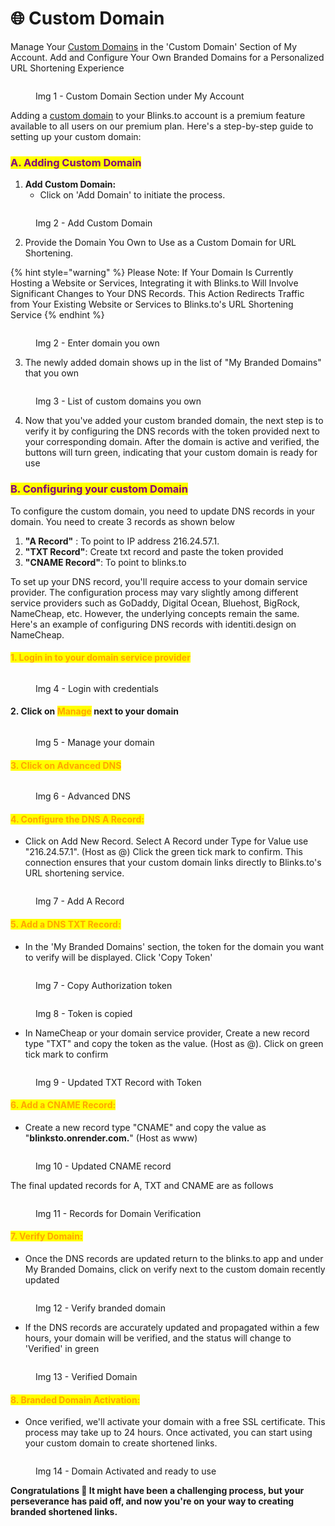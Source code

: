 # 🌐 Custom Domain

Manage Your [Custom Domains](what-are-custom-domains.md) in the 'Custom Domain' Section of My Account. Add and Configure Your Own Branded Domains for a Personalized URL Shortening Experience

<figure><img src="../.gitbook/assets/Custom Domain - 1.jpg" alt=""><figcaption><p>Img 1 - Custom Domain Section under My Account</p></figcaption></figure>

Adding a [custom domain](what-are-custom-domains.md) to your Blinks.to account is a premium feature available to all users on our premium plan. Here's a step-by-step guide to setting up your custom domain:

### <mark style="color:purple;">A. Adding Custom Domain</mark>

1. **Add Custom Domain:**
   * Click on 'Add Domain' to initiate the process.

<figure><img src="../.gitbook/assets/Custom Domain - 2 (1).jpg" alt=""><figcaption><p>Img 2 - Add Custom Domain</p></figcaption></figure>

2. Provide the Domain You Own to Use as a Custom Domain for URL Shortening.

{% hint style="warning" %}
Please Note: If Your Domain Is Currently Hosting a Website or Services, Integrating it with Blinks.to Will Involve Significant Changes to Your DNS Records. This Action Redirects Traffic from Your Existing Website or Services to Blinks.to's URL Shortening Service
{% endhint %}

<figure><img src="../.gitbook/assets/Custom Domain - 3 (1).jpg" alt=""><figcaption><p>Img 2 - Enter domain you own</p></figcaption></figure>

3. The newly added domain shows up in the list of "My Branded Domains" that you own

<figure><img src="../.gitbook/assets/List of custom domains.jpg" alt=""><figcaption><p>Img 3 - List of custom domains you own</p></figcaption></figure>

4. Now that you've added your custom branded domain, the next step is to verify it by configuring the DNS records with the token provided next to your corresponding domain. After the domain is active and verified, the buttons will turn green, indicating that your custom domain is ready for use



### <mark style="color:purple;">B. Configuring your custom Domain</mark>

To configure the custom domain, you need to update DNS records in your domain. You need to create 3 records as shown below

1. **"A Record"** : To point to IP address  216.24.57.1.&#x20;
2. **"TXT Record"**: Create txt record and paste the token provided
3. **"CNAME Record"**: To point to blinks.to

To set up your DNS record, you'll require access to your domain service provider. The configuration process may vary slightly among different service providers such as GoDaddy, Digital Ocean, Bluehost, BigRock, NameCheap, etc. However, the underlying concepts remain the same. Here's an example of configuring DNS records with identiti.design on NameCheap.

#### <mark style="color:orange;">**1. Login in to your domain service provider**</mark>&#x20;

<figure><img src="../.gitbook/assets/namecheap login.jpg" alt=""><figcaption><p>Img 4 - Login with credentials</p></figcaption></figure>

#### 2. Click on <mark style="color:orange;">**Manage**</mark> next to your domain

<figure><img src="../.gitbook/assets/namecheap - manage.jpg" alt=""><figcaption><p>Img 5 - Manage your domain</p></figcaption></figure>

#### <mark style="color:orange;">**3. Click on Advanced DNS**</mark>&#x20;

<figure><img src="../.gitbook/assets/namecheap - dns (1).jpg" alt=""><figcaption><p>Img 6 - Advanced DNS</p></figcaption></figure>

#### <mark style="color:orange;">**4. Configure the DNS A Record:**</mark>

* Click on Add New Record. Select A Record under Type for Value use "216.24.57.1". (Host as @)  Click the green tick mark to confirm. This connection ensures that your custom domain links directly to Blinks.to's URL shortening service.

<figure><img src="../.gitbook/assets/Screenshot 2024-02-23 at 1.44.56 PM.jpg" alt=""><figcaption><p>Img 7 - Add A Record</p></figcaption></figure>

#### <mark style="color:orange;">**5. Add a DNS TXT Record:**</mark>

* In the 'My Branded Domains' section, the token for the domain you want to verify will be displayed. Click 'Copy Token' &#x20;

<figure><img src="../.gitbook/assets/Custom domain - copy token.jpg" alt=""><figcaption><p>Img 7 - Copy Authorization token</p></figcaption></figure>

<figure><img src="../.gitbook/assets/Screenshot 2024-02-23 at 1.49.38 PM.jpg" alt=""><figcaption><p>Img 8 - Token is copied</p></figcaption></figure>

* In NameCheap or your domain service provider, Create a new record type "TXT" and copy the token as the value. (Host as @).  Click on green tick mark to confirm

<figure><img src="../.gitbook/assets/txt record (1).jpg" alt=""><figcaption><p>Img 9 - Updated TXT Record with Token</p></figcaption></figure>

#### <mark style="color:orange;">**6. Add a CNAME Record:**</mark>

* Create a new record type "CNAME" and copy the value as "**blinksto.onrender.com.**" (Host as www)

<figure><img src="../.gitbook/assets/cname record.jpg" alt=""><figcaption><p>Img 10 - Updated CNAME record</p></figcaption></figure>

The final updated records for A, TXT and CNAME are as follows

<figure><img src="../.gitbook/assets/final records (1).jpg" alt=""><figcaption><p>Img 11 - Records for Domain Verification</p></figcaption></figure>

#### <mark style="color:orange;">**7. Verify Domain:**</mark>

* Once the DNS records are updated return to the blinks.to app and under My Branded Domains, click on verify next to the custom domain recently updated

<figure><img src="../.gitbook/assets/verify domain.jpg" alt=""><figcaption><p>Img 12 - Verify branded domain</p></figcaption></figure>

* If the DNS records are accurately updated and propagated within a few hours, your domain will be verified, and the status will change to 'Verified' in green

<figure><img src="../.gitbook/assets/veriried domain (1).jpg" alt=""><figcaption><p>Img 13 - Verified Domain</p></figcaption></figure>

#### <mark style="color:orange;">**8. Branded Domain Activation:**</mark>

* Once verified, we'll activate your domain with a free SSL certificate. This process may take up to 24 hours. Once activated, you can start using your custom domain to create shortened links.

<figure><img src="../.gitbook/assets/Domain activated.jpg" alt=""><figcaption><p>Img 14 - Domain Activated and ready to use</p></figcaption></figure>

**Congratulations 🎉 It might have been a challenging process, but your perseverance has paid off, and now you're on your way to creating branded shortened links.**
